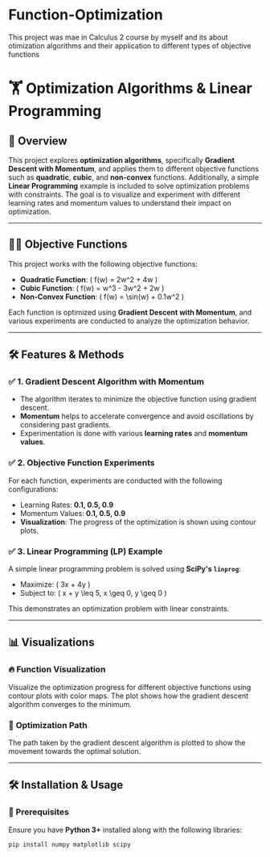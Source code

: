 # Function-Optimization
This project was mae in Calculus 2 course by myself and its about otimization algorithms and their application to different types of objective functions

# 🏋️ Optimization Algorithms & Linear Programming

## 📌 Overview  
This project explores **optimization algorithms**, specifically **Gradient Descent with Momentum**, and applies them to different objective functions such as **quadratic**, **cubic**, and **non-convex** functions. Additionally, a simple **Linear Programming** example is included to solve optimization problems with constraints. The goal is to visualize and experiment with different learning rates and momentum values to understand their impact on optimization.

---

## 🧑‍💻 Objective Functions  
This project works with the following objective functions:
- **Quadratic Function**: \( f(w) = 2w^2 + 4w \)  
- **Cubic Function**: \( f(w) = w^3 - 3w^2 + 2w \)  
- **Non-Convex Function**: \( f(w) = \sin(w) + 0.1w^2 \)  

Each function is optimized using **Gradient Descent with Momentum**, and various experiments are conducted to analyze the optimization behavior.

---

## 🛠️ Features & Methods  

### ✅ **1. Gradient Descent Algorithm with Momentum**  
- The algorithm iterates to minimize the objective function using gradient descent.  
- **Momentum** helps to accelerate convergence and avoid oscillations by considering past gradients.  
- Experimentation is done with various **learning rates** and **momentum values**.

### ✅ **2. Objective Function Experiments**  
For each function, experiments are conducted with the following configurations:  
- Learning Rates: **0.1, 0.5, 0.9**  
- Momentum Values: **0.1, 0.5, 0.9**  
- **Visualization**: The progress of the optimization is shown using contour plots.

### ✅ **3. Linear Programming (LP) Example**  
A simple linear programming problem is solved using **SciPy's `linprog`**:  
- Maximize: \( 3x + 4y \)  
- Subject to: \( x + y \leq 5, x \geq 0, y \geq 0 \)  

This demonstrates an optimization problem with linear constraints.

---

## 📊 Visualizations  

### 🔥 **Function Visualization**  
Visualize the optimization progress for different objective functions using contour plots with color maps. The plot shows how the gradient descent algorithm converges to the minimum.  

### 🎯 **Optimization Path**  
The path taken by the gradient descent algorithm is plotted to show the movement towards the optimal solution.

---

## 🛠️ Installation & Usage  

### **🔹 Prerequisites**  
Ensure you have **Python 3+** installed along with the following libraries:  
```sh
pip install numpy matplotlib scipy
